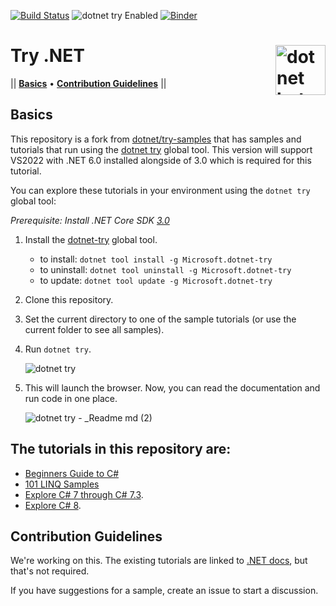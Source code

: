[![Build Status](https://dev.azure.com/dnceng/public/_apis/build/status/dotnet/try-samples/try-samples-ci?branchName=master)](https://dev.azure.com/dnceng/public/_build/latest?definitionId=548&branchName=master)
![dotnet try Enabled](https://img.shields.io/badge/Try_.NET-Enabled-501078.svg)
[![Binder](https://mybinder.org/badge_logo.svg)](https://mybinder.org/v2/gh/dotnet/try-samples/master?urlpath=lab)

# Try .NET <img src ="https://user-images.githubusercontent.com/2546640/56708992-deee8780-66ec-11e9-9991-eb85abb1d10a.png" width="80px" alt="dotnet bot in space" align ="right">

|| [**Basics**](#basics) • [**Contribution Guidelines**](#contribution-guidelines)  ||

## Basics

This repository is a fork from [dotnet/try-samples](https://github.com/dotnet/try-samples) that has samples and tutorials that run using the [dotnet try](https://github.com/dotnet/try) global tool.  This version will support VS2022 with .NET 6.0 installed alongside of 3.0 which is required for this tutorial.

You can explore these tutorials in your environment using the `dotnet try` global tool:

*Prerequisite: Install .NET Core SDK [3.0](https://dotnet.microsoft.com/download/dotnet-core/3.0)*

1. Install the [dotnet-try](https://github.com/dotnet/try/blob/master/README.md#setup) global tool.
    -  to install: `dotnet tool install -g Microsoft.dotnet-try`
    -  to uninstall: `dotnet tool uninstall -g Microsoft.dotnet-try`
    -  to update: `dotnet tool update -g Microsoft.dotnet-try`
2. Clone this repository.
3. Set the current directory to one of the sample tutorials (or use the current folder to see all samples).
4. Run `dotnet try`.

    ![dotnet try](https://user-images.githubusercontent.com/2546640/57164943-ab35f080-6dc3-11e9-8230-ee521e00e428.gif)

1. This will launch the browser. Now, you can read the documentation and run code in one place.

    ![dotnet try -  _Readme md (2)](https://user-images.githubusercontent.com/2546640/57165217-737b7880-6dc4-11e9-8b4e-0e70966ac03d.gif)

## The tutorials in this repository are:

- [Beginners Guide to C#](./Beginners/Readme.md)
- [101 LINQ Samples](./101-linq-samples/readme.md)
- [Explore C# 7 through C# 7.3](./csharp7/readme.md).
- [Explore C# 8](./csharp8/readme.md).

## Contribution Guidelines

We're working on this. The existing tutorials are linked to [.NET docs](https://github.com/dotnet/docs), but that's not required.

If you have suggestions for a sample, create an issue to start a discussion.
